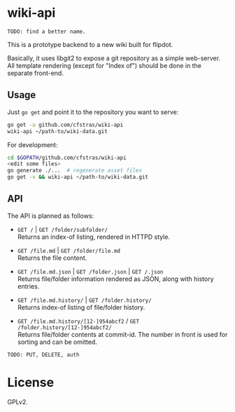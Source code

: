 # wiki-api
`TODO: find a better name.`

This is a prototype backend to a new wiki built for flipdot.

Basically, it uses libgit2 to expose a git repository as a simple web-server.
All template rendering (except for "Index of") should be done in the separate front-end.

## Usage

Just `go get` and point it to the repository you want to serve:

```bash
go get -u github.com/cfstras/wiki-api
wiki-api ~/path-to/wiki-data.git
```

For development:
```bash
cd $GOPATH/github.com/cfstras/wiki-api
<edit some files>
go generate ./...  # regenerate asset files
go get -v && wiki-api ~/path-to/wiki-data.git
```

## API
The API is planned as follows:

- `GET /`  |  `GET /folder/subfolder/`  
Returns an index-of listing, rendered in HTTPD style.

- `GET /file.md`  |  `GET /folder/file.md`  
Returns the file content.

- `GET /file.md.json`  |  `GET /folder.json` | `GET /.json`  
Returns file/folder information rendered as JSON, along with history entries.

- `GET /file.md.history/`  |  `GET /folder.history/`  
Returns index-of listing of file/folder history.

- `GET /file.md.history/[12-]954abcf2` / `GET /folder.history/[12-]954abcf2/`  
Returns file/folder contents at commit-id. The number in front is used for sorting and
can be omitted.

`TODO: PUT, DELETE, auth`

# License
GPLv2.
